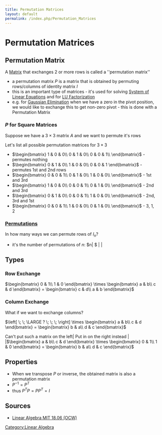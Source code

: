```yaml
---
title: Permutation Matrices
layout: default
permalink: /index.php/Permutation_Matrices
---
```


# Permutation Matrices

## Permutation Matrix
A [Matrix](Matrix) that exchanges 2 or more rows is called a ''permutation matrix'' 
- a permutation matrix $P$ is a matrix that is obtained by permuting rows/columns of identity matrix $I$
- this is an important type of matrices - it's used for solving [System of Linear Equations](System_of_Linear_Equations) and for [LU Factorization](LU_Factorization)
- e.g. for [Gaussian Elimination](Gaussian_Elimination) when we have a zero in the pivot position, we would like to exchange this to get non-zero pivot - this is done with a Permutation Matrix


### $P$ for Square Matrices
Suppose we have a $3 \times 3$ matrix $A$ and we want to permute it's rows

Let's list all possible permutation matrices for $3 \times 3$
- $\begin{bmatrix}
1 & 0 & 0\\
0 & 1 & 0\\
0 & 0 & 1\\
\end{bmatrix}$ - permutes nothing
- $\begin{bmatrix}
0 & 1 & 0\\
1 & 0 & 0\\
0 & 0 & 1
\end{bmatrix}$ - permutes 1st and 2nd rows
- $\begin{bmatrix}
0 & 0 & 1\\
0 & 1 & 0\\
1 & 0 & 0\\
\end{bmatrix}$ - 1st and 3rd
- $\begin{bmatrix}
1 & 0 & 0\\
0 & 0 & 1\\
0 & 1 & 0\\
\end{bmatrix}$ - 2nd and 3rd
- $\begin{bmatrix}
0 & 1 & 0\\
0 & 0 & 1\\
1 & 0 & 0\\
\end{bmatrix}$ - 2nd, 3rd and 1st
- $\begin{bmatrix}
0 & 0 & 1\\
1 & 0 & 0\\
0 & 1 & 0\\
\end{bmatrix}$ - 3, 1, 2


### [Permutations](Permutations)
In how many ways we can permute rows of $I_n$?
- it's the number of permutations of $n$: $n|  $ | |
## Types
### Row Exchange
$\begin{bmatrix}
0 & 1\\
1 & 0
\end{bmatrix} \times \begin{bmatrix}
a & b\\
c & d
\end{bmatrix} = \begin{bmatrix}
c & d\\
a & b
\end{bmatrix}$


### Column Exchange
What if we want to exchange columns? 

$\left[ \; \; \LARGE ? \; \; \;  \right] \times 
\begin{bmatrix}
a & b\\
c & d
\end{bmatrix} = \begin{bmatrix}
b & a\\
d & c
\end{bmatrix}$


Can't put such a matrix on the left|   Put in on the right instead | |$\begin{bmatrix}
a & b\\
c & d
\end{bmatrix} \times 
\begin{bmatrix}
0 & 1\\
1 & 0
\end{bmatrix}
= \begin{bmatrix}
b & a\\
d & c
\end{bmatrix}$


## Properties
- When we transpose $P$ or inverse, the obtained matrix is also a permutation matrix 
- $P^{-1} = P^T$
- thus $P^T P = P P^T = I$


## Sources
- [Linear Algebra MIT 18.06 (OCW)](Linear_Algebra_MIT_18.06_(OCW))

[Category:Linear Algebra](Category_Linear_Algebra)